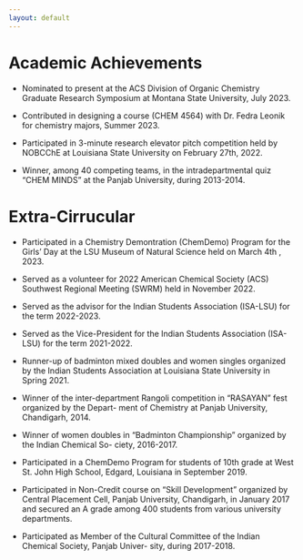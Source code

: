 ```yaml
---
layout: default
---
```


# Academic Achievements

- Nominated to present at the ACS Division of Organic Chemistry Graduate Research Symposium at Montana State University, July 2023.

- Contributed in designing a course (CHEM 4564) with Dr. Fedra Leonik for chemistry majors, Summer 2023.

- Participated in 3-minute research elevator pitch competition held by NOBCChE at Louisiana State University on February 27th, 2022.

- Winner, among 40 competing teams, in the intradepartmental quiz “CHEM MINDS” at the Panjab University, during 2013-2014.

# Extra-Cirrucular

- Participated in a Chemistry Demontration (ChemDemo) Program for the Girls’ Day at the LSU Museum of Natural Science held on March 4th , 2023.

- Served as a volunteer for 2022 American Chemical Society (ACS) Southwest Regional Meeting (SWRM) held in November 2022.

- Served as the advisor for the Indian Students Association (ISA-LSU) for the term 2022-2023.

- Served as the Vice-President for the Indian Students Association (ISA-LSU) for the term 2021-2022.

- Runner-up of badminton mixed doubles and women singles organized by the Indian Students Association at Louisiana State University in Spring 2021.

- Winner of the inter-department Rangoli competition in “RASAYAN” fest organized by the Depart- ment of Chemistry at Panjab University, Chandigarh, 2014.

- Winner of women doubles in “Badminton Championship” organized by the Indian Chemical So- ciety, 2016-2017.

- Participated in a ChemDemo Program for students of 10th grade at West St. John High School, Edgard, Louisiana in September 2019.

- Participated in Non-Credit course on “Skill Development” organized by Central Placement Cell, Panjab University, Chandigarh, in January 2017 and secured an A grade among 400 students from various university departments.

- Participated as Member of the Cultural Committee of the Indian Chemical Society, Panjab Univer- sity, during 2017-2018.